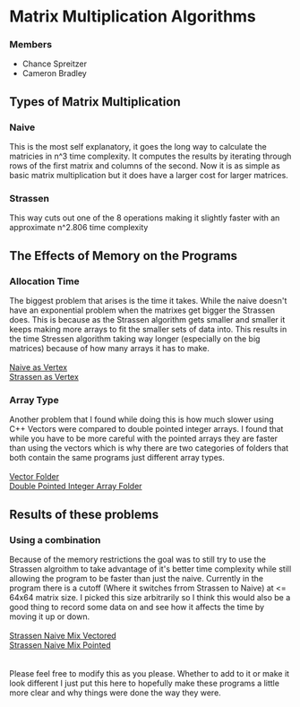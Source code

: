  # Matrix Multiplication Algorithms
### Members
  - Chance Spreitzer
  - Cameron Bradley
    
## Types of Matrix Multiplication
  ### Naive
  This is the most self explanatory, it goes the long way to calculate the matricies in n^3 time complexity. It computes the results by iterating through rows of the first matrix and columns of the second. Now it is as simple as basic matrix multiplication but it does have a larger cost for larger matrices. 
      
  ### Strassen
  This way cuts out one of the 8 operations making it slightly faster with an approximate n^2.806 time complexity

  ## The Effects of Memory on the Programs
  
  ### Allocation Time
  The biggest problem that arises is the time it takes. While the naive doesn't have an exponential problem when the matrixes get bigger the Strassen does. This is because as the Strassen algorithm gets smaller and smaller it keeps making more arrays to fit the smaller sets of data into. This results in the time Stressen algorithm taking way longer (especially on the big matrices) because of how many arrays it has to make.
  <br>
  <br> [Naive as Vertex](CS330/Vector/NaiveMatrixMultiplicationVector.cpp)
  <br> [Strassen as Vertex](CS330/Pointed-Array/StressenMatrixMultiplicationDoublePointed.cpp)
  <br>
  
  ### Array Type
  Another problem that I found while doing this is how much slower using C++ Vectors were compared to double pointed integer arrays. I found that while you have to be more careful with the pointed arrays they are faster than using the vectors which is why there are two categories of folders that both contain the same programs just different array types.
  <br>
  <br> [Vector Folder](CS330/Vector/)
  <br> [Double Pointed Integer Array Folder](CS330/Pointed-Array/)
  <br>

## Results of these problems
  ### Using a combination
  Because of the memory restrictions the goal was to still try to use the Strassen algroithm to take advantage of it's better time complexity while still allowing the program to be faster than just the naive. Currently in the program there is a cutoff (Where it switches frrom Strassen to Naive) at <= 64x64 matrix size. I picked this size arbitrarily so I think this would also be a good thing to record some data on and see how it affects the time by moving it up or down.
  <br>
  <br> [Strassen Naive Mix Vectored](CS330/Vectored/StressenNaiveMatrixMultiplicationVectored.cpp)
  <br> [Strassen Naive Mix Pointed](CS330/Pointed-Array/StressenNaiveMatrixMultiplicationDoublePointed.cpp)
  <br>
  <br>
  <br> Please feel free to modify this as you please. Whether to add to it or make it look different I just put this here to hopefully make these programs a little more clear and why things were done the way they were.
